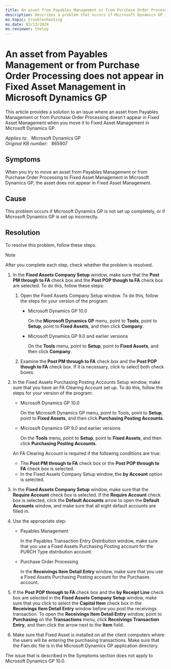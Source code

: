 ```yaml
---
title: An asset from Payables Management or from Purchase Order Processing does not appear in Fixed Asset Management in Microsoft Dynamics GP
description: Describes a problem that occurs if Microsoft Dynamics GP is not set up completely, or if Microsoft Dynamics GP is set up incorrectly. A resolution is provided.
ms.topic: troubleshooting
ms.date: 03/13/2024
ms.reviewer: theley
---
```

# An asset from Payables Management or from Purchase Order Processing does not appear in Fixed Asset Management in Microsoft Dynamics GP

This article provides a solution to an issue where an asset from Payables Management or from Purchase Order Processing doesn't appear in Fixed Asset Management when you move it to Fixed Asset Management in Microsoft Dynamics GP.

_Applies to:_ &nbsp; Microsoft Dynamics GP  
_Original KB number:_ &nbsp; 865907

## Symptoms

When you try to move an asset from Payables Management or from Purchase Order Processing to Fixed Asset Management in Microsoft Dynamics GP, the asset does not appear in Fixed Asset Management.

## Cause

This problem occurs if Microsoft Dynamics GP is not set up completely, or if Microsoft Dynamics GP is set up incorrectly.

## Resolution

To resolve this problem, follow these steps.

> [!NOTE]
> After you complete each step, check whether the problem is resolved.

1. In the **Fixed Assets Company Setup** window, make sure that the **Post PM through to FA** check box and the **Post POP though to FA** check box are selected. To do this, follow these steps:

    1. Open the Fixed Assets Company Setup window. To do this, follow the steps for your version of the program:
        - Microsoft Dynamics GP 10.0

            On the **Microsoft Dynamics GP** menu, point to **Tools**, point to **Setup**, point to **Fixed Assets**, and then click **Company**.
        - Microsoft Dynamics GP 9.0 and earlier versions

            On the **Tools** menu, point to **Setup**, point to **Fixed Assets**, and then click **Company**.

    2. Examine the **Post PM through to FA** check box and the **Post POP though to FA** check box. If it is necessary, click to select both check boxes.

2. In the Fixed Assets Purchasing Posting Accounts Setup window, make sure that you have an FA Clearing Account set up. To do this, follow the steps for your version of the program:

   - Microsoft Dynamics GP 10.0

        On the Microsoft Dynamics GP menu, point to Tools, point to **Setup**, point to **Fixed Assets**, and then click **Purchasing Posting Accounts**.
   - Microsoft Dynamics GP 9.0 and earlier versions

        On the **Tools** menu, point to **Setup**, point to **Fixed Assets**, and then click **Purchasing Posting Accounts**.

    An FA Clearing Account is required if the following conditions are true:

    - The **Post PM through to FA** check box or the **Post POP through to FA** check box is selected.
    - In the Fixed Assets Company Setup window, the **by Account** option is selected.

3. In the **Fixed Assets Company Setup** window, make sure that the **Require Account** check box is selected. If the **Require Account** check box is selected, click the **Default Accounts** arrow to open the **Default Accounts** window, and make sure that all eight default accounts are filled in.

4. Use the appropriate step:

   - Payables Management

        In the Payables Transaction Entry Distribution window, make sure that you use a Fixed Assets Purchasing Posting account for the PURCH Type distribution account.

   - Purchase Order Processing

        In the **Receivings Item Detail Entry** window, make sure that you use a Fixed Assets Purchasing Posting account for the Purchases account.

5. If the **Post POP through to FA** check box and the **by Receipt Line** check box are selected in the **Fixed Assets Company Setup** window, make sure that you click to select the **Capital Item** check box in the **Receivings Item Detail Entry** window before you post the receivings transaction. To open the **Receivings Item Detail Entry** window, point to **Purchasing** on the **Transactions** menu, click **Receivings Transaction Entry**, and then click the arrow next to the **Item** field.

6. Make sure that Fixed Asset is installed on all the client computers where the users will be entering the purchasing transactions. Make sure that the Fam.dic file is in the Microsoft Dynamics GP application directory.

The issue that is described in the Symptoms section does not apply to Microsoft Dynamics GP 10.0.
